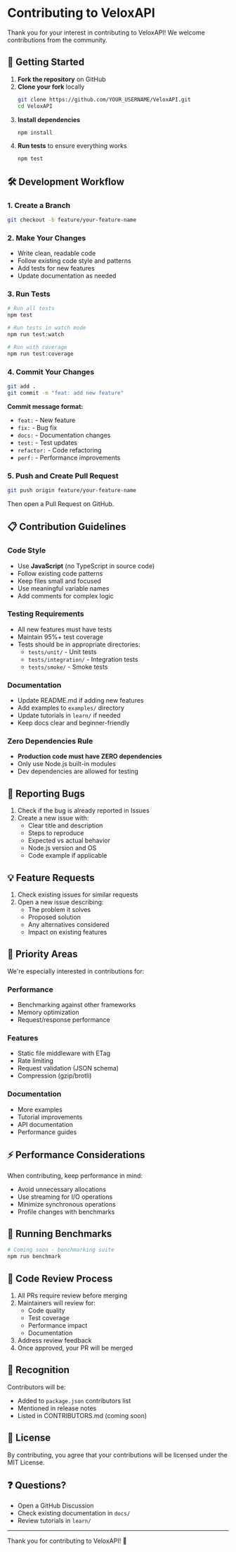 # Contributing to VeloxAPI

Thank you for your interest in contributing to VeloxAPI! We welcome contributions from the community.

## 🚀 Getting Started

1. **Fork the repository** on GitHub
2. **Clone your fork** locally
   ```bash
   git clone https://github.com/YOUR_USERNAME/VeloxAPI.git
   cd VeloxAPI
   ```
3. **Install dependencies**
   ```bash
   npm install
   ```
4. **Run tests** to ensure everything works
   ```bash
   npm test
   ```

## 🛠️ Development Workflow

### 1. Create a Branch
```bash
git checkout -b feature/your-feature-name
```

### 2. Make Your Changes
- Write clean, readable code
- Follow existing code style and patterns
- Add tests for new features
- Update documentation as needed

### 3. Run Tests
```bash
# Run all tests
npm test

# Run tests in watch mode
npm run test:watch

# Run with coverage
npm run test:coverage
```

### 4. Commit Your Changes
```bash
git add .
git commit -m "feat: add new feature"
```

**Commit message format:**
- `feat:` - New feature
- `fix:` - Bug fix
- `docs:` - Documentation changes
- `test:` - Test updates
- `refactor:` - Code refactoring
- `perf:` - Performance improvements

### 5. Push and Create Pull Request
```bash
git push origin feature/your-feature-name
```

Then open a Pull Request on GitHub.

## 📋 Contribution Guidelines

### Code Style
- Use **JavaScript** (no TypeScript in source code)
- Follow existing code patterns
- Keep files small and focused
- Use meaningful variable names
- Add comments for complex logic

### Testing Requirements
- All new features must have tests
- Maintain 95%+ test coverage
- Tests should be in appropriate directories:
  - `tests/unit/` - Unit tests
  - `tests/integration/` - Integration tests
  - `tests/smoke/` - Smoke tests

### Documentation
- Update README.md if adding new features
- Add examples to `examples/` directory
- Update tutorials in `learn/` if needed
- Keep docs clear and beginner-friendly

### Zero Dependencies Rule
- **Production code must have ZERO dependencies**
- Only use Node.js built-in modules
- Dev dependencies are allowed for testing

## 🐛 Reporting Bugs

1. Check if the bug is already reported in Issues
2. Create a new issue with:
   - Clear title and description
   - Steps to reproduce
   - Expected vs actual behavior
   - Node.js version and OS
   - Code example if applicable

## 💡 Feature Requests

1. Check existing issues for similar requests
2. Open a new issue describing:
   - The problem it solves
   - Proposed solution
   - Any alternatives considered
   - Impact on existing features

## 🎯 Priority Areas

We're especially interested in contributions for:

### Performance
- Benchmarking against other frameworks
- Memory optimization
- Request/response performance

### Features
- Static file middleware with ETag
- Rate limiting
- Request validation (JSON schema)
- Compression (gzip/brotli)

### Documentation
- More examples
- Tutorial improvements
- API documentation
- Performance guides

## ⚡ Performance Considerations

When contributing, keep performance in mind:
- Avoid unnecessary allocations
- Use streaming for I/O operations
- Minimize synchronous operations
- Profile changes with benchmarks

## 🧪 Running Benchmarks

```bash
# Coming soon - benchmarking suite
npm run benchmark
```

## 📝 Code Review Process

1. All PRs require review before merging
2. Maintainers will review for:
   - Code quality
   - Test coverage
   - Performance impact
   - Documentation
3. Address review feedback
4. Once approved, your PR will be merged

## 🙏 Recognition

Contributors will be:
- Added to `package.json` contributors list
- Mentioned in release notes
- Listed in CONTRIBUTORS.md (coming soon)

## 📄 License

By contributing, you agree that your contributions will be licensed under the MIT License.

## ❓ Questions?

- Open a GitHub Discussion
- Check existing documentation in `docs/`
- Review tutorials in `learn/`

---

Thank you for contributing to VeloxAPI! 🚀
